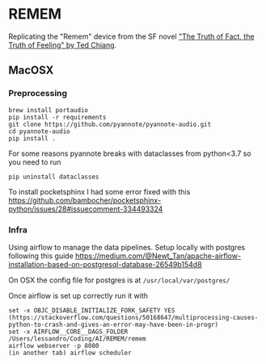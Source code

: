 # REMEM
Replicating the "Remem" device from the SF novel ["The Truth of Fact, the Truth of Feeling" by Ted Chiang](https://en.wikipedia.org/wiki/The_Truth_of_Fact,_the_Truth_of_Feeling).


## MacOSX

### Preprocessing 

```
brew install portaudio
pip install -r requirements
git clone https://github.com/pyannote/pyannote-audio.git
cd pyannote-audio
pip install .
```

For some reasons pyannote breaks with dataclasses from python<3.7 so you need to run
```
pip uninstall dataclasses
```

To install pocketsphinx I had some error fixed with this https://github.com/bambocher/pocketsphinx-python/issues/28#issuecomment-334493324


### Infra

Using airflow to manage the data pipelines. Setup locally with postgres following this guide https://medium.com/@Newt_Tan/apache-airflow-installation-based-on-postgresql-database-26549b154d8

On OSX the config file for postgres is at `/usr/local/var/postgres/`

Once airflow is set up correctly run it with

```
set -x OBJC_DISABLE_INITIALIZE_FORK_SAFETY YES (https://stackoverflow.com/questions/50168647/multiprocessing-causes-python-to-crash-and-gives-an-error-may-have-been-in-progr)
set -x AIRFLOW__CORE__DAGS_FOLDER /Users/lessandro/Coding/AI/REMEM/remem
airflow webserver -p 8080
(in another tab) airflow scheduler
```

